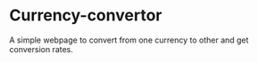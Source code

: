 # Currency-convertor
A simple webpage to convert from one currency  to other and get conversion rates.
